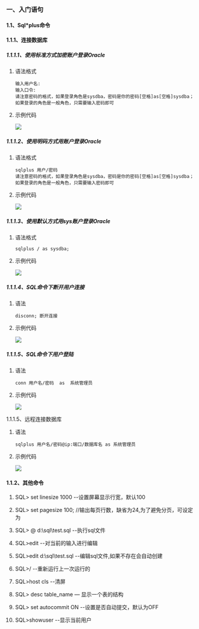 ### 一、入门语句

#### 1.1、Sql\*plus命令

#### 1.1.1、连接数据库

##### 1.1.1.1、使用标准方式加密账户登录Oracle

1. 语法格式

   ```
   输入用户名:
   输入口令:
   请注意密码的格式，如果登录角色是sysdba，密码是你的密码[空格]as[空格]sysdba；如果登录的角色是一般角色，只需要输入密码即可
   ```

2. 示例代码

   ![](http://opzv089nq.bkt.clouddn.com/17-7-29/59985035.jpg)

##### 1.1.1.2、使用明码方式用账户登录Oracle

1. 语法格式

   ```
   sqlplus 用户/密码
   请注意密码的格式，如果登录角色是sysdba，密码是你的密码[空格]as[空格]sysdba；如果登录的角色是一般角色，只需要输入密码即可
   ```

2. 示例代码

   ![](http://opzv089nq.bkt.clouddn.com/17-7-29/8627996.jpg)

##### 1.1.1.3、使用默认方式用sys账户登录Oracle

1. 语法格式

   ```
   sqlplus / as sysdba;
   ```

2. 示例代码

   ![](http://opzv089nq.bkt.clouddn.com/17-7-29/12716907.jpg)

##### 1.1.1.4、SQL命令下断开用户连接

1. 语法

   ```
   disconn; 断开连接
   ```

2. 示例代码

   ![](http://opzv089nq.bkt.clouddn.com/17-7-29/39558749.jpg)

##### 1.1.1.5、SQL命令下用户登陆

1. 语法

   ```
   conn 用户名/密码  as  系统管理员
   ```

2. 示例代码

   ![](http://opzv089nq.bkt.clouddn.com/17-7-29/84059724.jpg)

1.1.1.5、远程连接数据库

1. 语法

   ```
   sqlplus 用户名/密码@ip:端口/数据库名 as 系统管理员
   ```

2. 示例代码

   ![](http://opzv089nq.bkt.clouddn.com/17-7-29/99171094.jpg)

#### 1.1.2、其他命令

1. SQL&gt; set linesize 1000 --设置屏幕显示行宽，默认100

2. SQL&gt; set pagesize 100; //输出每页行数，缺省为24,为了避免分页，可设定为

3. SQL&gt; @ d:\sql\test.sql --执行sql文件

4. SQL&gt;edit --对当前的输入进行编辑

5. SQL&gt;edit d:\sql\test.sql --编辑sql文件,如果不存在会自动创建

6. SQL&gt;/ --重新运行上一次运行的

7. SQL&gt;host cls --清屏

8. SQL&gt; desc table\_name — 显示一个表的结构

9. SQL&gt; set autocommit ON --设置是否自动提交，默认为OFF

10. SQL&gt;showuser --显示当前用户




